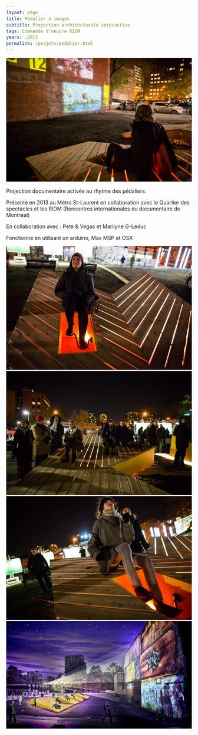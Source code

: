 ```yaml
---
layout: page
title: Pédalier à images
subtitle: Projection architecturale interactive
tags: Commande d'oeuvre RIDM
years: ;2013
permalink: /projets/pedalier.html
---
```

![pedalier](../../assets/img/img_pedalier_01.jpg)

Projection documentaire activée au rhytme des pédaliers.

Présenté en 2013 au Métro St-Laurent en collaboration avec le Quartier des spectacles et les RIDM  (Rencontres internationales du documentaire de Montréal)

En collaboration avec :
Pete & Vegas et
Marilyne G-Leduc

Fonctionne en utilisant un arduino, Max MSP et OSX

![pedalier](../../assets/img/img_pedalier_02.jpg)
![pedalier](../../assets/img/img_pedalier_03.jpg)
![pedalier](../../assets/img/img_pedalier_04.jpg)
![pedalier](../../assets/img/img_pedalier_05.jpg)
